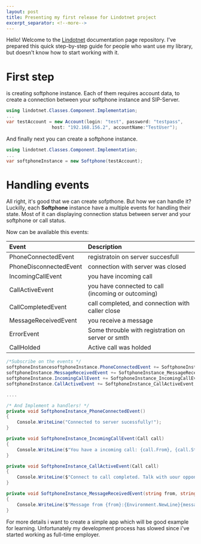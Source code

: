 ```yaml
---
layout: post
title: Presenting my first release for Lindotnet project
excerpt_separator: <!--more-->
---
```


Hello! Welcome to the [Lindotnet](https://github.com/FirsovMS/lindotnet) documentation page repository.
I've prepared this quick step-by-step guide for people who want use my library, but doesn't know how to start working with it.

# First step
is creating softphone instance. Each of them requires account data, to create a connection between your softphone instance and SIP-Server.

```csharp
using lindotnet.Classes.Component.Implementation;
...
var testAccount = new Account(login: "test", password: "testpass",
                 host: "192.168.156.2", accountName:"TestUser");
```

And finally next you can create a softphone instance.
```csharp
using lindotnet.Classes.Component.Implementation;
...
var softphoneInstance = new Softphone(testAccount);
```

# Handling events
All right, it's good that we can create sofpthone. But how we can handle it?
Luckilly, each **Softphone** instance have a multiple events for handling their state. Most of it can displaying connection status between server and your softphone or call status.

Now can be available this events:

| Event                  | Description                                        |
| :--------------------- | :--------------------------------------------------|
| PhoneConnectedEvent    | registratoin on server succesfull                  |
| PhoneDisconnectedEvent | connection with server was closed                  |
| IncomingCallEvent      | you have incoming call                             |
| CallActiveEvent        | you have connected to call (incoming or outcoming) |
| CallCompletedEvent     | call completed, and connection with caller close   |
| MessageReceivedEvent   | you receive a message                              |
| ErrorEvent             | Some throuble with registration on server or smth  |
| CallHolded             | Active call was holded                             |

```csharp
/*Subscribe on the events */
softphoneInstancesoftphoneInstance.PhoneConnectedEvent += SoftphoneInstance_PhoneConnectedEvent;
softphoneInstance.MessageReceivedEvent += SoftphoneInstance_MessageReceivedEvent;
softphoneInstance.IncomingCallEvent += SoftphoneInstance_IncomingCallEvent;
softphoneInstance.CallActiveEvent += SoftphoneInstance_CallActiveEvent;

....

/* And Implement a handlers! */
private void SoftphoneInstance_PhoneConnectedEvent()
{
    Console.WriteLine("Connected to server sucessfully!");
}

private void SoftphoneInstance_IncomingCallEvent(Call call)
{
    Console.WriteLine($"You have a incoming call: {call.From}, {call.State}");
}

private void SoftphoneInstance_CallActiveEvent(Call call)
{
    Console.WriteLine($"Connect to call completed. Talk with uour opponent {call.From}.");
}

private void SoftphoneInstance_MessageReceivedEvent(string from, string message)
{
    Console.WriteLine($"Message from {from}:{Environment.NewLine}{message}");
}

```


For more details i want to create a simple app which will be good example for learning.
Unfortunately my development process has slowed since i've started working as full-time employer.
